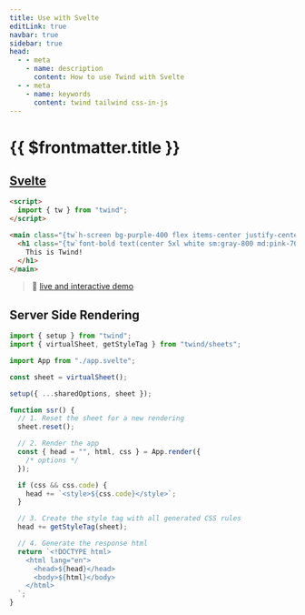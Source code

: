 ```yaml
---
title: Use with Svelte
editLink: true
navbar: true
sidebar: true
head:
  - - meta
    - name: description
      content: How to use Twind with Svelte
  - - meta
    - name: keywords
      content: twind tailwind css-in-js
---
```


# {{ $frontmatter.title }}

## [Svelte](https://svelte.dev/)

```html
<script>
  import { tw } from "twind";
</script>

<main class="{tw`h-screen bg-purple-400 flex items-center justify-center`}">
  <h1 class="{tw`font-bold text(center 5xl white sm:gray-800 md:pink-700)`}">
    This is Twind!
  </h1>
</main>
```

> 🚀 [live and interactive demo](https://svelte.dev/repl/f0026dd2e9a44beaa14839d65117b852?version=3)

## Server Side Rendering

```js
import { setup } from "twind";
import { virtualSheet, getStyleTag } from "twind/sheets";

import App from "./app.svelte";

const sheet = virtualSheet();

setup({ ...sharedOptions, sheet });

function ssr() {
  // 1. Reset the sheet for a new rendering
  sheet.reset();

  // 2. Render the app
  const { head = "", html, css } = App.render({
    /* options */
  });

  if (css && css.code) {
    head += `<style>${css.code}</style>`;
  }

  // 3. Create the style tag with all generated CSS rules
  head += getStyleTag(sheet);

  // 4. Generate the response html
  return `<!DOCTYPE html>
    <html lang="en">
      <head>${head}</head>
      <body>${html}</body>
    </html>
  `;
}
```
